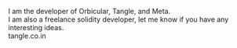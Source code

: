 I am the developer of Orbicular, Tangle, and Meta.<br>
I am also a freelance solidity developer, let me know if you have any interesting ideas.<br>
tangle.co.in
